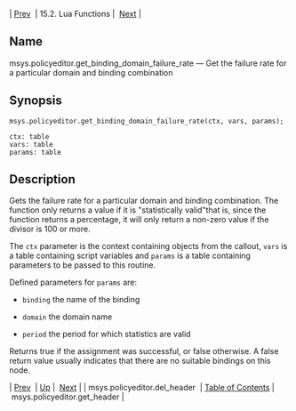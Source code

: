 | [Prev](lua.ref.msys.policyeditor.del_header)  | 15.2. Lua Functions |  [Next](lua.ref.msys.policyeditor.get_header.php) |

<a name="lua.ref.msys.policyeditor.get_binding_domain_failure_rate"></a>
## Name

msys.policyeditor.get_binding_domain_failure_rate — Get the failure rate for a particular domain and binding combination

<a name="idp24851584"></a>
## Synopsis

`msys.policyeditor.get_binding_domain_failure_rate(ctx, vars, params);`

```
ctx: table
vars: table
params: table
```
<a name="idp24854336"></a>
## Description

Gets the failure rate for a particular domain and binding combination. The function only returns a value if it is "statistically valid"that is, since the function returns a percentage, it will only return a non-zero value if the divisor is 100 or more.

The `ctx` parameter is the context containing objects from the callout, `vars` is a table containing script variables and `params` is a table containing parameters to be passed to this routine.

Defined parameters for `params` are:

*   `binding` the name of the binding

*   `domain` the domain name

*   `period` the period for which statistics are valid

Returns true if the assignment was successful, or false otherwise. A false return value usually indicates that there are no suitable bindings on this node.

| [Prev](lua.ref.msys.policyeditor.del_header)  | [Up](lua.function.details.php) |  [Next](lua.ref.msys.policyeditor.get_header.php) |
| msys.policyeditor.del_header  | [Table of Contents](index) |  msys.policyeditor.get_header |
